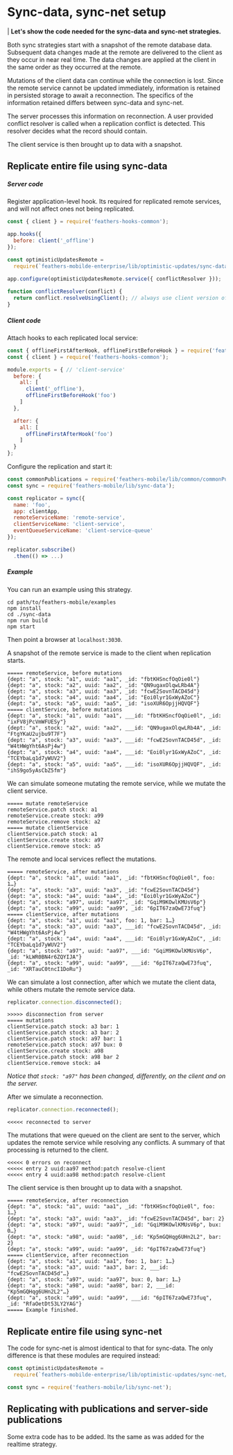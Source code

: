 # Sync-data, sync-net setup

| **Let's show the code needed for the sync-data and sync-net strategies.**

Both sync strategies start with a snapshot of the remote database data.
Subsequent data changes made at the remote are delivered to the client as they occur in near real time.
The data changes are applied at the client in the same order as they occurred at the remote.

Mutations of the client data can continue while the connection is lost.
Since the remote service cannot be updated immediately,
information is retained in persisted storage to await a reconnection.
The specifics of the information retained differs between sync-data and sync-net.

The server processes this information on reconnection.
A user provided conflict resolver is called when a replication conflict is detected.
This resolver decides what the record should contain.

The client service is then brought up to data with a snapshot.


## Replicate entire file using sync-data

##### Server code

Register application-level hook.
Its required for replicated remote services,
and will not affect ones not being replicated.
```javascript
const { client } = require('feathers-hooks-common');

app.hooks({
  before: client('_offline')
});
```

```javascript
const optimisticUpdatesRemote =
  require(`feathers-mobilde-enterprise/lib/optimistic-updates/sync-data/remote`);
  
app.configure(optimisticUpdatesRemote.service({ conflictResolver }));

function conflictResolver(conflict) {
  return conflict.resolveUsingClient(); // always use client version of record
}
```

##### Client code

Attach hooks to each replicated local service:
```javascript
const { offlineFirstAfterHook, offlineFirstBeforeHook } = require('feathers-mobile');
const { client } = require('feathers-hooks-common');

module.exports = { // 'client-service'
  before: {
    all: [
      client('_offline'),
      offlineFirstBeforeHook('foo')
    ]
  },

  after: {
    all: [
      offlineFirstAfterHook('foo')
    ]
  }
};
```

Configure the replication and start it:
```javascript
const commonPublications = require('feathers-mobile/lib/common/commonPublications');
const sync = require('feathers-mobile/lib/sync-data');

const replicator = sync({
  name: 'foo',
  app: clientApp,
  remoteServiceName: 'remote-service',
  clientServiceName: 'client-service',
  eventQueueServiceName: 'client-service-queue'
});

replicator.subscribe()
  .then(() => ...)
```

##### Example

You can run an example using this strategy.
```text
cd path/to/feathers-mobile/examples
npm install
cd ./sync-data
npm run build
npm start
```
Then point a browser at `localhost:3030`.

A snapshot of the remote service is made to the client when replication starts.
```text
===== remoteService, before mutations
{dept: "a", stock: "a1", uuid: "aa1", _id: "fbtKHSncfOqOie0l"}
{dept: "a", stock: "a2", uuid: "aa2", _id: "QN9ugaxOlqwLRb4A"}
{dept: "a", stock: "a3", uuid: "aa3", _id: "fcwE2SovnTACD45d"}
{dept: "a", stock: "a4", uuid: "aa4", _id: "Eoi0lyr1GxWyAZoC"}
{dept: "a", stock: "a5", uuid: "aa5", _id: "isoXUR6OpjjHQVQF"}
===== clientService, before mutations
{dept: "a", stock: "a1", uuid: "aa1", ___id: "fbtKHSncfOqOie0l", _id: "ixFV8jPcVmWFUESy"}
{dept: "a", stock: "a2", uuid: "aa2", ___id: "QN9ugaxOlqwLRb4A", _id: "FtgYKaU2ujbu9T7F"}
{dept: "a", stock: "a3", uuid: "aa3", ___id: "fcwE2SovnTACD45d", _id: "W4tHWgYht6AsPj4w"}
{dept: "a", stock: "a4", uuid: "aa4", ___id: "Eoi0lyr1GxWyAZoC", _id: "TCEYbaLq1d7yWUV2"}
{dept: "a", stock: "a5", uuid: "aa5", ___id: "isoXUR6OpjjHQVQF", _id: "ihS9go5yAsCbZ5fm"}
```

We can simulate someone mutating the remote service,
while we mutate the client service.
```text
===== mutate remoteService
remoteService.patch stock: a1
remoteService.create stock: a99
remoteService.remove stock: a2
===== mutate clientService
clientService.patch stock: a1
clientService.create stock: a97
clientService.remove stock: a5
```

The remote and local services reflect the mutations.
```text
===== remoteService, after mutations
{dept: "a", stock: "a1", uuid: "aa1", _id: "fbtKHSncfOqOie0l", foo: 1…}
{dept: "a", stock: "a3", uuid: "aa3", _id: "fcwE2SovnTACD45d"}
{dept: "a", stock: "a4", uuid: "aa4", _id: "Eoi0lyr1GxWyAZoC"}
{dept: "a", stock: "a97", uuid: "aa97", _id: "GqiM9KOwlKMUsV6p"}
{dept: "a", stock: "a99", uuid: "aa99", _id: "6pIT67zaQwE73fuq"}
===== clientService, after mutations
{dept: "a", stock: "a1", uuid: "aa1", foo: 1, bar: 1…}
{dept: "a", stock: "a3", uuid: "aa3", ___id: "fcwE2SovnTACD45d", _id: "W4tHWgYht6AsPj4w"}
{dept: "a", stock: "a4", uuid: "aa4", ___id: "Eoi0lyr1GxWyAZoC", _id: "TCEYbaLq1d7yWUV2"}
{dept: "a", stock: "a97", uuid: "aa97", ___id: "GqiM9KOwlKMUsV6p", _id: "kLWR0BN4r6ZQYIJA"}
{dept: "a", stock: "a99", uuid: "aa99", ___id: "6pIT67zaQwE73fuq", _id: "XRTauC0tncI1DoRu"}
```

We can simulate a lost connection, after which we mutate the client data,
while others mutate the remote service data.
```javascript
replicator.connection.disconnected();
```
```text
>>>>> disconnection from server
===== mutations
clientService.patch stock: a3 bar: 1
clientService.patch stock: a3 bar: 2
clientService.patch stock: a97 bar: 1
remoteService.patch stock: a97 bux: 0
clientService.create stock: a98
clientService.patch stock: a98 bar 2
clientService.remove stock: a4
```

*Notice that `stock: "a97"` has been changed, differently, on the client and on the server.*

After we simulate a reconnection.
```javascript
replicator.connection.reconnected();
```
```text
<<<<< reconnected to server
```

The mutations that were queued on the client are sent to the server,
which updates the remote service while resolving any conflicts.
A summary of that processing is returned to the client.
```text
<<<<< 0 errors on reconnect
<<<<< entry 2 uuid:aa97 method:patch resolve-client
<<<<< entry 4 uuid:aa98 method:patch resolve-client
```

The client service is then brought up to data with a snapshot.
```text
===== remoteService, after reconnection
{dept: "a", stock: "a1", uuid: "aa1", _id: "fbtKHSncfOqOie0l", foo: 1…}
{dept: "a", stock: "a3", uuid: "aa3", _id: "fcwE2SovnTACD45d", bar: 2}
{dept: "a", stock: "a97", uuid: "aa97", _id: "GqiM9KOwlKMUsV6p", bux: 0…}
{dept: "a", stock: "a98", uuid: "aa98", _id: "Kp5mGQHqg6UHn2L2", bar: 2}
{dept: "a", stock: "a99", uuid: "aa99", _id: "6pIT67zaQwE73fuq"}
===== clientService, after reconnection
{dept: "a", stock: "a1", uuid: "aa1", foo: 1, bar: 1…}
{dept: "a", stock: "a3", uuid: "aa3", bar: 2, ___id: "fcwE2SovnTACD45d"…}
{dept: "a", stock: "a97", uuid: "aa97", bux: 0, bar: 1…}
{dept: "a", stock: "a98", uuid: "aa98", bar: 2, ___id: "Kp5mGQHqg6UHn2L2"…}
{dept: "a", stock: "a99", uuid: "aa99", ___id: "6pIT67zaQwE73fuq", _id: "RfaOetDt53LY2YAG"}
===== Example finished.
```

## Replicate entire file using sync-net

The code for sync-net is almost identical to that for sync-data.
The only difference is that these modules are required instead:
```javascript
const optimisticUpdatesRemote =
  require(`feathers-mobilde-enterprise/lib/optimistic-updates/sync-net/remote`);

const sync = require('feathers-mobile/lib/sync-net');
```


## Replicating with publications and server-side publications

Some extra code has to be added.
Its the same as was added for the realtime strategy.


